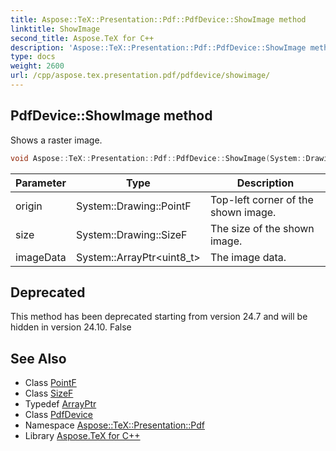 ```yaml
---
title: Aspose::TeX::Presentation::Pdf::PdfDevice::ShowImage method
linktitle: ShowImage
second_title: Aspose.TeX for C++
description: 'Aspose::TeX::Presentation::Pdf::PdfDevice::ShowImage method. Shows a raster image in C++.'
type: docs
weight: 2600
url: /cpp/aspose.tex.presentation.pdf/pdfdevice/showimage/
---
```

## PdfDevice::ShowImage method


Shows a raster image.

```cpp
void Aspose::TeX::Presentation::Pdf::PdfDevice::ShowImage(System::Drawing::PointF origin, System::Drawing::SizeF size, System::ArrayPtr<uint8_t> imageData) override
```


| Parameter | Type | Description |
| --- | --- | --- |
| origin | System::Drawing::PointF | Top-left corner of the shown image. |
| size | System::Drawing::SizeF | The size of the shown image. |
| imageData | System::ArrayPtr\<uint8_t\> | The image data. |

## Deprecated
This method has been deprecated starting from version 24.7 and will be hidden in version 24.10. False 

## See Also

* Class [PointF](../../../system.drawing/pointf/)
* Class [SizeF](../../../system.drawing/sizef/)
* Typedef [ArrayPtr](../../../system/arrayptr/)
* Class [PdfDevice](../)
* Namespace [Aspose::TeX::Presentation::Pdf](../../)
* Library [Aspose.TeX for C++](../../../)
